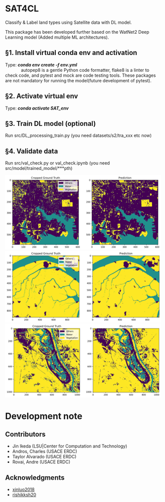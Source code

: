 # SAT4CL
Classify &amp; Label land types using Satellite data with DL model.

This package has been developed further based on the WatNet2 Deep Learning model (Added multiple ML architectures). 

## §1. Install virtual conda env and activation
Type: ***conda env create -f env.yml*** \
&nbsp;&nbsp;&nbsp;&nbsp;&nbsp;&nbsp;&nbsp;&nbsp;&nbsp;&nbsp;&nbsp;&nbsp; autopep8 is a gentle Python code formatter, flake8 is a linter to check code, and pytest and mock are code testing tools. These packages are not mandatory for running the model(future development of pytest).  

## §2. Activate virtual env
Type: ***conda activate SAT_env***

## §3. Train DL model (optional)
Run src/DL_processing_train.py (you need datasets/s2/tra_xxx etc now)

## §4. Validate data
Run src/val_check.py or val_check.ipynb (you need src/model/trained_model/***pth)

![Urban area](https://github.com/jinikeda/sat4cl/blob/main/Image/predicted_output_site19.png "")
![Wetland area1](https://github.com/jinikeda/sat4cl/blob/main/Image/predicted_output_site6.png "")
![Wetland area2](https://github.com/jinikeda/sat4cl/blob/main/Image/predicted_output_site28.png "")


# Development note



## Contributors
* Jin Ikeda (LSU|Center for Computation and Technology)
* Andros, Charles (USACE ERDC)
* Taylor Alvarado (USACE ERDC)
* Rovai, Andre (USACE ERDC)

## Acknowledgments
* [xinluo2018](https://github.com/xinluo2018/WatNetv2)
* [rishikksh20](https://github.com/rishikksh20/ResUnet)
